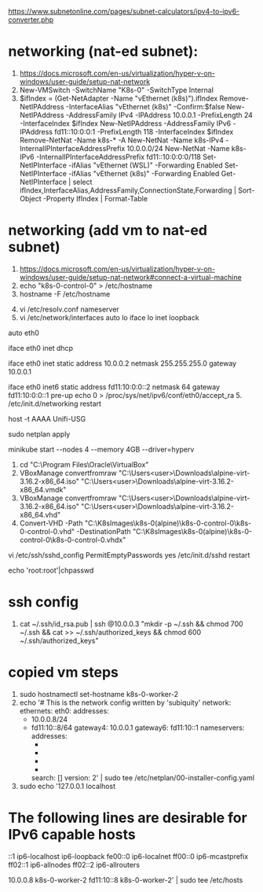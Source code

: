 https://www.subnetonline.com/pages/subnet-calculators/ipv4-to-ipv6-converter.php

# networking (nat-ed subnet):
1. https://docs.microsoft.com/en-us/virtualization/hyper-v-on-windows/user-guide/setup-nat-network
2. New-VMSwitch -SwitchName "K8s-0" -SwitchType Internal
3. $ifIndex = (Get-NetAdapter -Name "vEthernet (k8s)").ifIndex
Remove-NetIPAddress -InterfaceAlias "vEthernet (k8s)" -Confirm:$false
New-NetIPAddress -AddressFamily IPv4 -IPAddress 10.0.0.1 -PrefixLength 24 -InterfaceIndex $ifIndex
New-NetIPAddress -AddressFamily IPv6 -IPAddress fd11::10:0:0:1 -PrefixLength 118 -InterfaceIndex $ifIndex
Remove-NetNat -Name k8s-* -A
New-NetNat -Name k8s-IPv4 -InternalIPInterfaceAddressPrefix 10.0.0.0/24
New-NetNat -Name k8s-IPv6 -InternalIPInterfaceAddressPrefix fd11::10:0:0:0/118
Set-NetIPInterface -ifAlias "vEthernet (WSL)" -Forwarding Enabled
Set-NetIPInterface -ifAlias "vEthernet (k8s)" -Forwarding Enabled
Get-NetIPInterface | select ifIndex,InterfaceAlias,AddressFamily,ConnectionState,Forwarding | Sort-Object -Property IfIndex | Format-Table

# networking (add vm to nat-ed subnet)
1. https://docs.microsoft.com/en-us/virtualization/hyper-v-on-windows/user-guide/setup-nat-network#connect-a-virtual-machine
2. echo "k8s-0-control-0" > /etc/hostname
3. hostname -F /etc/hostname
<!-- 4. modprobe ipv6
echo "ipv6" >> /etc/modules -->
4. vi /etc/resolv.conf
nameserver  <host>
4. vi /etc/network/interfaces
auto lo
iface lo inet loopback

auto eth0

iface eth0 inet dhcp

iface eth0 inet static
        address 10.0.0.2
        netmask 255.255.255.0
        gateway 10.0.0.1

iface eth0 inet6 static
        address fd11:10:0:0::2
        netmask 64
        gateway fd11:10:0:0::1
        pre-up echo 0 > /proc/sys/net/ipv6/conf/eth0/accept_ra
5. /etc/init.d/networking restart

host -t AAAA Unifi-USG

sudo netplan apply

minikube start --nodes 4 --memory 4GB --driver=hyperv 

1. cd "C:\Program Files\Oracle\VirtualBox"
2. VBoxManage convertfromraw "C:\Users\<user>\Downloads\alpine-virt-3.16.2-x86_64.iso" "C:\Users\<user>\Downloads\alpine-virt-3.16.2-x86_64.vmdk"
3. VBoxManage convertfromraw "C:\Users\<user>\Downloads\alpine-virt-3.16.2-x86_64.iso" "C:\Users\<user>\Downloads\alpine-virt-3.16.2-x86_64.vhd"
4. Convert-VHD -Path "C:\K8sImages\k8s-0(alpine)\k8s-0-control-0\k8s-0-control-0.vhd" -DestinationPath "C:\K8sImages\k8s-0(alpine)\k8s-0-control-0\k8s-0-control-0.vhdx"

vi /etc/ssh/sshd_config
PermitEmptyPasswords yes
/etc/init.d/sshd restart

echo 'root:root'|chpasswd

# ssh config
1. cat ~/.ssh/id_rsa.pub | ssh <user>@10.0.0.3 "mkdir -p ~/.ssh && chmod 700 ~/.ssh && cat >> ~/.ssh/authorized_keys && chmod 600 ~/.ssh/authorized_keys"

# copied vm steps
1. sudo hostnamectl set-hostname k8s-0-worker-2
2. echo '# This is the network config written by 'subiquity'
network:
  ethernets:
    eth0:
      addresses:
      - 10.0.0.8/24
      - fd11:10::8/64
      gateway4: 10.0.0.1
      gateway6: fd11:10::1
      nameservers:
        addresses:
        - <host>
        - <host>
        - <host>
        - <host>
        search: []
  version: 2' | sudo tee /etc/netplan/00-installer-config.yaml
3. sudo echo '127.0.0.1 localhost

# The following lines are desirable for IPv6 capable hosts
::1     ip6-localhost ip6-loopback
fe00::0 ip6-localnet
ff00::0 ip6-mcastprefix
ff02::1 ip6-allnodes
ff02::2 ip6-allrouters


10.0.0.8 k8s-0-worker-2
fd11:10::8 k8s-0-worker-2' | sudo tee /etc/hosts